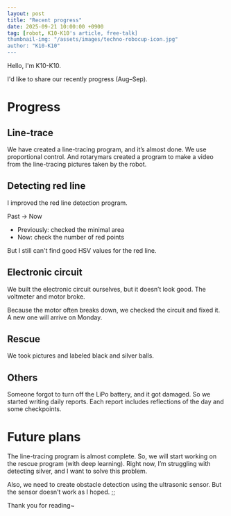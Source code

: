 ```yaml
---
layout: post
title: "Recent progress"
date: 2025-09-21 10:00:00 +0900
tag: [robot, K10-K10's article, free-talk]
thumbnail-img: "/assets/images/techno-robocup-icon.jpg"
author: "K10-K10"
---
```

Hello, I'm K10-K10.

I'd like to share our recently progress (Aug–Sep).

# Progress

## Line-trace

We have created a line-tracing program, and it’s almost done.
We use proportional control.
And rotarymars created a program to make a video from the line-tracing pictures taken by the robot.

## Detecting red line

I improved the red line detection program.

Past → Now

- Previously: checked the minimal area
- Now: check the number of red points

But I still can't find good HSV values for the red line.

## Electronic circuit

We built the electronic circuit ourselves, but it doesn’t look good.
The voltmeter and motor broke.

Because the motor often breaks down, we checked the circuit and fixed it.
A new one will arrive on Monday.

## Rescue

We took pictures and labeled black and silver balls.

## Others

Someone forgot to turn off the LiPo battery, and it got damaged.
So we started writing daily reports.
Each report includes reflections of the day and some checkpoints.


# Future plans

The line-tracing program is almost complete.
So, we will start working on the rescue program (with deep learning).
Right now, I’m struggling with detecting silver, and I want to solve this problem.

Also, we need to create obstacle detection using the ultrasonic sensor.
But the sensor doesn’t work as I hoped. ;;

Thank you for reading~
